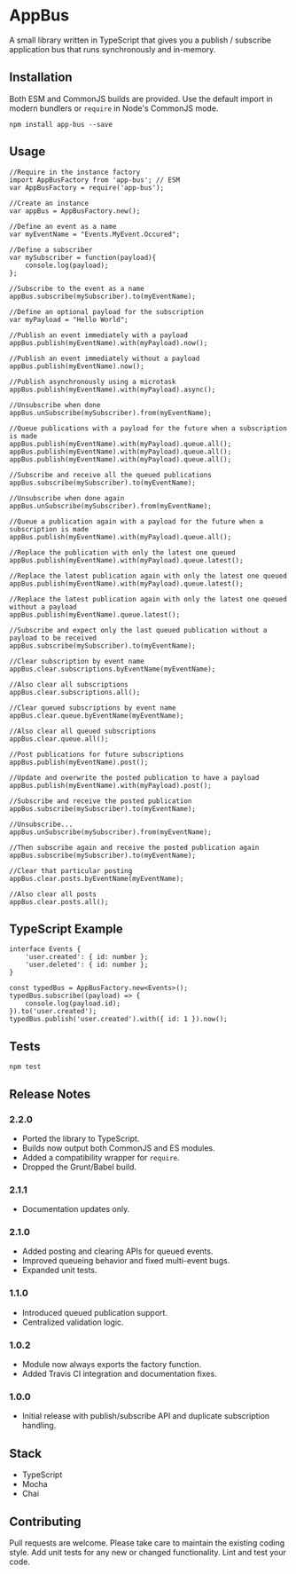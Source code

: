 AppBus
=========

A small library written in TypeScript that gives you a publish / subscribe application bus that runs synchronously and in-memory.

## Installation

Both ESM and CommonJS builds are provided. Use the default import in modern
bundlers or `require` in Node's CommonJS mode.

  `npm install app-bus --save`

## Usage

    //Require in the instance factory
    import AppBusFactory from 'app-bus'; // ESM
    var AppBusFactory = require('app-bus');
    
    //Create an instance
    var appBus = AppBusFactory.new();
    
    //Define an event as a name
    var myEventName = "Events.MyEvent.Occured";

    //Define a subscriber
    var mySubscriber = function(payload){
        console.log(payload);
    };
    
    //Subscribe to the event as a name
    appBus.subscribe(mySubscriber).to(myEventName);
    
    //Define an optional payload for the subscription
    var myPayload = "Hello World";
    
    //Publish an event immediately with a payload
    appBus.publish(myEventName).with(myPayload).now();
    
    //Publish an event immediately without a payload
    appBus.publish(myEventName).now();

    //Publish asynchronously using a microtask
    appBus.publish(myEventName).with(myPayload).async();
    
    //Unsubscribe when done
    appBus.unSubscribe(mySubscriber).from(myEventName);
    
    //Queue publications with a payload for the future when a subscription is made
    appBus.publish(myEventName).with(myPayload).queue.all();
    appBus.publish(myEventName).with(myPayload).queue.all();
    appBus.publish(myEventName).with(myPayload).queue.all();
    
    //Subscribe and receive all the queued publications
    appBus.subscribe(mySubscriber).to(myEventName);
    
    //Unsubscribe when done again
    appBus.unSubscribe(mySubscriber).from(myEventName);
    
    //Queue a publication again with a payload for the future when a subscription is made
    appBus.publish(myEventName).with(myPayload).queue.all();
    
    //Replace the publication with only the latest one queued
    appBus.publish(myEventName).with(myPayload).queue.latest();
    
    //Replace the latest publication again with only the latest one queued
    appBus.publish(myEventName).with(myPayload).queue.latest();
    
    //Replace the latest publication again with only the latest one queued without a payload
    appBus.publish(myEventName).queue.latest();
    
    //Subscribe and expect only the last queued publication without a payload to be received
    appBus.subscribe(mySubscriber).to(myEventName);
    
    //Clear subscription by event name
    appBus.clear.subscriptions.byEventName(myEventName);
    
    //Also clear all subscriptions
    appBus.clear.subscriptions.all();
    
    //Clear queued subscriptions by event name
    appBus.clear.queue.byEventName(myEventName);
    
    //Also clear all queued subscriptions
    appBus.clear.queue.all();
    
    //Post publications for future subscriptions
    appBus.publish(myEventName).post();
    
    //Update and overwrite the posted publication to have a payload 
    appBus.publish(myEventName).with(myPayload).post();
    
    //Subscribe and receive the posted publication
    appBus.subscribe(mySubscriber).to(myEventName);
    
    //Unsubscribe...
    appBus.unSubscribe(mySubscriber).from(myEventName);
    
    //Then subscribe again and receive the posted publication again
    appBus.subscribe(mySubscriber).to(myEventName);
    
    //Clear that particular posting
    appBus.clear.posts.byEventName(myEventName);
    
    //Also clear all posts
    appBus.clear.posts.all();

## TypeScript Example

    interface Events {
        'user.created': { id: number };
        'user.deleted': { id: number };
    }

    const typedBus = AppBusFactory.new<Events>();
    typedBus.subscribe((payload) => {
        console.log(payload.id);
    }).to('user.created');
    typedBus.publish('user.created').with({ id: 1 }).now();
    
## Tests

  `npm test`

## Release Notes

### 2.2.0
- Ported the library to TypeScript.
- Builds now output both CommonJS and ES modules.
- Added a compatibility wrapper for `require`.
- Dropped the Grunt/Babel build.

### 2.1.1
- Documentation updates only.

### 2.1.0
- Added posting and clearing APIs for queued events.
- Improved queueing behavior and fixed multi-event bugs.
- Expanded unit tests.

### 1.1.0
- Introduced queued publication support.
- Centralized validation logic.

### 1.0.2
- Module now always exports the factory function.
- Added Travis CI integration and documentation fixes.

### 1.0.0
- Initial release with publish/subscribe API and duplicate subscription handling.
  
## Stack

  * TypeScript
  * Mocha
  * Chai

## Contributing

Pull requests are welcome. Please take care to maintain the existing coding style. Add unit tests for any new or changed functionality. Lint and test your code.